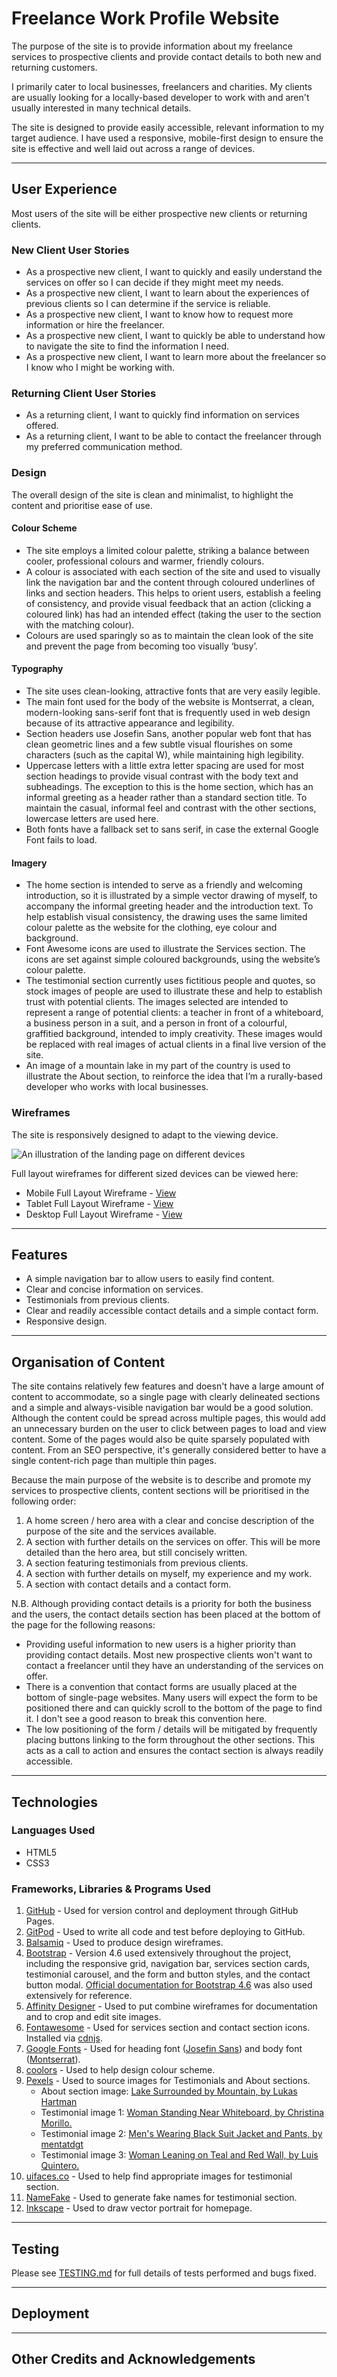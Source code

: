 # Freelance Work Profile Website

The purpose of the site is to provide information about my freelance services to prospective clients and provide contact details to both new and returning customers.

I primarily cater to local businesses, freelancers and charities. My clients are usually looking for a locally-based developer to work with and aren't usually interested in many technical details.

The site is designed to provide easily accessible, relevant information to my target audience. I have used a responsive, mobile-first design to ensure the site is effective and well laid out across a range of devices.

***

## User Experience

Most users of the site will be either prospective new clients or returning clients. 

### New Client User Stories

* As a prospective new client, I want to quickly and easily understand the services on offer so I can decide if they might meet my needs.
* As a prospective new client, I want to learn about the experiences of previous clients so I can determine if the service is reliable.
* As a prospective new client, I want to know how to request more information or hire the freelancer.
* As a prospective new client, I want to quickly be able to understand how to navigate the site to find the information I need.
* As a prospective new client, I want to learn more about the freelancer so I know who I might be working with.

### Returning Client User Stories

* As a returning client, I want to quickly find information on services offered.
* As a returning client, I want to be able to contact the freelancer through my preferred communication method. 

### Design

The overall design of the site is clean and minimalist, to highlight the content and prioritise ease of use.

#### Colour Scheme

* The site employs a limited colour palette, striking a balance between cooler, professional colours and warmer, friendly colours. 
* A colour is associated with each section of the site and used to visually link the navigation bar and the content through coloured underlines of links and section headers. This helps to orient users, establish a feeling of consistency, and provide visual feedback that an action (clicking a coloured link) has had an intended effect (taking the user to the section with the matching colour).
* Colours are used sparingly so as to maintain the clean look of the site and prevent the page from becoming too visually ‘busy’.

#### Typography

* The site uses clean-looking, attractive fonts that are very easily legible.
* The main font used for the body of the website is Montserrat, a clean, modern-looking sans-serif font that is frequently used in web design because of its attractive appearance and legibility.
* Section headers use Josefin Sans, another popular web font that has clean geometric lines and a few subtle visual flourishes on some characters (such as the capital W), while maintaining high legibility. 
* Uppercase letters with a little extra letter spacing are used for most section headings to provide visual contrast with the body text and subheadings. The exception to this is the home section, which has an informal greeting as a header rather than a standard section title. To maintain the casual, informal feel and contrast with the other sections, lowercase letters are used here.
* Both fonts have a fallback set to sans serif, in case the external Google Font fails to load.

#### Imagery

* The home section is intended to serve as a friendly and welcoming introduction, so it is illustrated by a simple vector drawing of myself, to accompany the informal greeting header and the introduction text. To help establish visual consistency, the drawing uses the same limited colour palette as the website for the clothing, eye colour and background.
* Font Awesome icons are used to illustrate the Services section. The icons are set against simple coloured backgrounds, using the website’s colour palette. 
* The testimonial section currently uses fictitious people and quotes, so stock images of people are used to illustrate these and help to establish trust with potential clients. The images selected are intended to represent a range of potential clients: a teacher in front of a whiteboard, a business person in a suit, and a person in front of a colourful, graffitied background, intended to imply creativity. These images would be replaced with real images of actual clients in a final live version of the site.
* An image of a mountain lake in my part of the country is used to illustrate the About section, to reinforce the idea that I’m a rurally-based developer who works with local businesses.

### Wireframes

The site is responsively designed to adapt to the viewing device.

![An illustration of the landing page on different devices](documentation/wireframes/responsive-layouts.png)

Full layout wireframes for different sized devices can be viewed here:
* Mobile Full Layout Wireframe - [View](documentation/wireframes/mobile-layout.png)
* Tablet Full Layout Wireframe - [View](documentation/wireframes/tablet-layout.png)
* Desktop Full Layout Wireframe - [View](documentation/wireframes/desktop-layout.png)

***

## Features

* A simple navigation bar to allow users to easily find content.
* Clear and concise information on services.
* Testimonials from previous clients.
* Clear and readily accessible contact details and a simple contact form.
* Responsive design.

***

## Organisation of Content

The site contains relatively few features and doesn't have a large amount of content to accommodate, so a single page with clearly delineated sections and a simple and always-visible navigation bar would be a good solution. Although the content could be spread across multiple pages, this would add an unnecessary  burden on the user to click between pages to load and view content. Some of the pages would also be quite sparsely populated with content. From an SEO perspective, it's generally considered better to have a single content-rich page than multiple thin pages.

Because the main purpose of the website is to describe and promote my services to prospective clients, content sections will be prioritised in the following order:

1. A home screen / hero area with a clear and concise description of the purpose of the site and the services available.
2. A section with further details on the services on offer. This will be more detailed than the hero area, but still concisely written.
3. A section featuring testimonials from previous clients.
4. A section with further details on myself, my experience and my work.
5. A section with contact details and a contact form.

N.B. Although providing contact details is a priority for both the business and the users, the contact details section has been placed at the bottom of the page for the following reasons:

* Providing useful information to new users is a higher priority than providing contact details. Most new prospective clients won't want to contact a freelancer until they have an understanding of the services on offer.
* There is a convention that contact forms are usually placed at the bottom of single-page websites. Many users will expect the form to be positioned there and can quickly scroll to the bottom of the page to find it. I don't see a good reason to break this convention here.
* The low positioning of the form / details will be mitigated by frequently placing buttons linking to the form throughout the other sections. This acts as a call to action and ensures the contact section is always readily accessible.

***

## Technologies

### Languages Used

* HTML5
* CSS3

### Frameworks, Libraries & Programs Used

1. [GitHub](https://github.com/) - Used for version control and deployment through GitHub Pages.
2. [GitPod](https://gitpod.io/) - Used to write all code and test before deploying to GitHub.
3. [Balsamiq](https://balsamiq.com/) - Used to produce design wireframes.
4. [Bootstrap](https://getbootstrap.com/) - Version 4.6 used extensively throughout the project, including the responsive grid, navigation bar, services section cards, testimonial carousel, and the form and button styles, and the contact button modal. [Official documentation for Bootstrap 4.6](https://getbootstrap.com/docs/4.6/getting-started/introduction/) was also used extensively for reference.
5. [Affinity Designer](https://affinity.serif.com/en-gb/designer/) - Used to put combine wireframes for documentation and to crop and edit site images.
6. [Fontawesome](https://fontawesome.com/) - Used for services section and contact section icons. Installed via [cdnjs](https://cdnjs.com/libraries/font-awesome).
7. [Google Fonts](https://fonts.google.com/) - Used for heading font ([Josefin Sans](https://fonts.google.com/specimen/Josefin+Sans)) and body font ([Montserrat](https://fonts.google.com/specimen/Montserrat)).
8. [coolors](https://coolors.co/) - Used to help design colour scheme. 
9. [Pexels](https://www.pexels.com) - Used to source images for Testimonials and About sections.
    - About section image: [Lake Surrounded by Mountain, by Lukas Hartman](https://www.pexels.com/photo/lake-surrounded-by-mountain-1462012/)
    - Testimonial image 1: [Woman Standing Near Whiteboard, by Christina Morillo.](https://www.pexels.com/photo/woman-standing-near-whiteboard-1181519/)
    - Testimonial image 2: [Men's Wearing Black Suit Jacket and Pants, by mentatdgt](https://www.pexels.com/photo/men-s-wearing-black-suit-jacket-and-pants-937481/)
    - Testimonial image 3: [Woman Leaning on Teal and Red Wall, by Luis Quintero.](https://www.pexels.com/photo/woman-leaning-on-teal-and-red-wall-1575996/)
10. [uifaces.co](https://uifaces.co/) - Used to help find appropriate images for testimonial section.
11. [NameFake](https://en.namefake.com/) - Used to generate fake names for testimonial section.
12. [Inkscape](https://inkscape.org/) - Used to draw vector portrait for homepage.

***

## Testing

Please see [TESTING.md](TESTING.md) for full details of tests performed and bugs fixed.

***

## Deployment

***

## Other Credits and Acknowledgements
